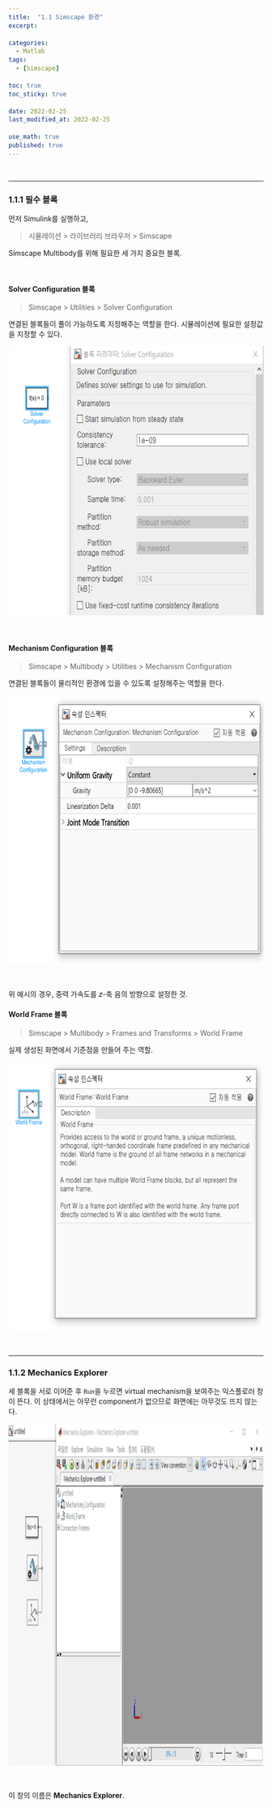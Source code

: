 ```yaml
---
title:  "1.1 Simscape 환경"
excerpt: 

categories:
  - Matlab
tags:
  - [Simscape]

toc: true
toc_sticky: true
 
date: 2022-02-25
last_modified_at: 2022-02-25

use_math: true
published: true
---
```


<br>

***
### 1.1.1 필수 블록

먼저 Simulink를 실행하고,

> 시뮬레이션 > 라이브러리 브라우저 > Simscape

Simscape Multibody를 위해 필요한 세 가지 중요한 블록.

<br>

#### Solver Configuration 블록

> Simscape > Utilities > Solver Configuration

연결된 블록들이 풀이 가능하도록 지정해주는 역할을 한다. 시뮬레이션에 필요한 설정값을 지정할 수 있다.

<p align="center"><img src="/assets/image/simscape/scp_692x532.png" width="692px" height="532px" title="Simscape" alt="Simscape"><br/></p>

<br>

#### Mechanism Configuration 블록

> Simscape > Multibody > Utilities > Mechanism Configuration

연결된 블록들이 물리적인 환경에 있을 수 있도록 설정해주는 역할을 한다. 

<p align="center"><img src="/assets/image/simscape/scp2_692x532.png" width="692px" height="532px" title="Simscape2" alt="Simscape2"><br/></p>

<br>

위 예시의 경우, 중력 가속도를 $z$-축 음의 방향으로 설정한 것.

#### World Frame 블록

> Simscape > Multibody > Frames and Transforms > World Frame

실제 생성된 화면에서 기준점을 만들어 주는 역할.

<p align="center"><img src="/assets/image/simscape/scp3_692x532.png" width="692px" height="532px" title="Simscape3" alt="Simscape3"><br/></p>

<br>

***
### 1.1.2 Mechanics Explorer

세 블록을 서로 이어준 후 `Run`을 누르면 virtual mechanism을 보여주는 익스플로러 창이 뜬다. 이 상태에서는 아무런 component가 없으므로 화면에는 아무것도 뜨지 않는다.

<p align="center"><img src="/assets/image/simscape/scp4_1174x676.png" width="1174px" height="676px" title="Simscape4" alt="Simscape4"><br/></p>

<br>

이 창의 이름은 **Mechanics Explorer**.

<br>
